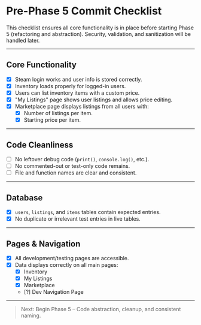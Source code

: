 # Pre-Phase 5 Commit Checklist

This checklist ensures all core functionality is in place before starting Phase 5 (refactoring and abstraction). Security, validation, and sanitization will be handled later.

---

## Core Functionality

- [X] Steam login works and user info is stored correctly.
- [X] Inventory loads properly for logged-in users.
- [X] Users can list inventory items with a custom price.
- [X] "My Listings" page shows user listings and allows price editing.
- [X] Marketplace page displays listings from all users with:
  - [X] Number of listings per item.
  - [X] Starting price per item.

---

## Code Cleanliness

- [ ] No leftover debug code (`print()`, `console.log()`, etc.).
- [ ] No commented-out or test-only code remains.
- [ ] File and function names are clear and consistent.

---

## Database

- [X] `users`, `listings`, and `items` tables contain expected entries.
- [X] No duplicate or irrelevant test entries in live tables.

---

## Pages & Navigation

- [X] All development/testing pages are accessible.
- [X] Data displays correctly on all main pages:
  - [X] Inventory
  - [X] My Listings
  - [X] Marketplace
  - [?] Dev Navigation Page

---

> Next: Begin Phase 5 – Code abstraction, cleanup, and consistent naming.